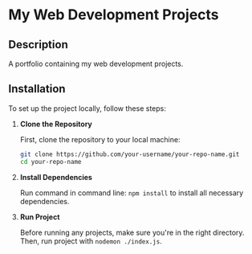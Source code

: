 # My Web Development Projects

## Description
A portfolio containing my web development projects.

## Installation

To set up the project locally, follow these steps:

1. **Clone the Repository**

   First, clone the repository to your local machine:

   ```bash
   git clone https://github.com/your-username/your-repo-name.git
   cd your-repo-name

2. **Install Dependencies**

   Run command in command line: `npm install` to install all necessary dependencies.

3. **Run Project**

   Before running any projects, make sure you're in the right directory. Then, run project with `nodemon ./index.js`.
   
